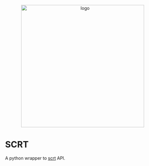 <p align="center">
   <img src="./docs/images/logo.png" alt="logo" width="400" />
</p>

# SCRT

A python wrapper to [scrt](https://scrt.run) API.